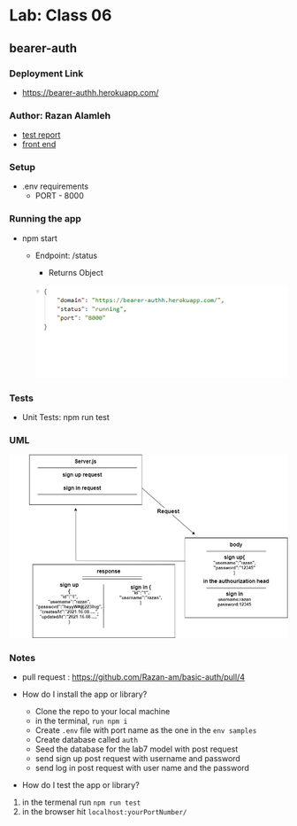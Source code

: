 
# Lab: Class 06

## bearer-auth

### Deployment Link
- https://bearer-authh.herokuapp.com/

### Author: Razan Alamleh
 - [test report](https://github.com/Razan-am/basic-auth/runs/3334916146?check_suite_focus=true)
 - [front end](https://bearer-authh.herokuapp.com/status)

### Setup
- .env requirements
  - PORT - 8000

### Running the app
- npm start
  - Endpoint: /status
    - Returns Object

    ![status](./images/status.PNG)


### Tests
- Unit Tests: npm run test

### UML
![status](./images/uml.png)

### Notes
- pull request : https://github.com/Razan-am/basic-auth/pull/4
- How do I install the app or library?
  - Clone the repo to your local machine
  - in the terminal, `run npm i`
  - Create `.env` file with port name as the one in the `env samples` 
  - Create database called `auth` 
  - Seed the database for the lab7 model with post request 
  - send sign up post request with username and password  
  - send log in post request with user name and the password 
 

- How do I test the app or library?
1.  in the termenal run `npm run test`
2. in the browser hit `localhost:yourPortNumber/`
